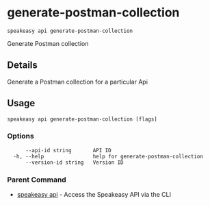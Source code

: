 # generate-postman-collection  
`speakeasy api generate-postman-collection`  


Generate Postman collection  

## Details

Generate a Postman collection for a particular Api

## Usage

```
speakeasy api generate-postman-collection [flags]
```

### Options

```
      --api-id string       API ID
  -h, --help                help for generate-postman-collection
      --version-id string   Version ID
```

### Parent Command

* [speakeasy api](README.md)	 - Access the Speakeasy API via the CLI

